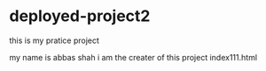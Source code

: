 # deployed-project2
this is my pratice project



my name is abbas shah i am the creater of this project
index111.html
